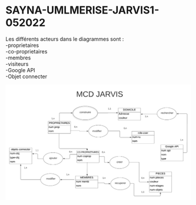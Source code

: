 # SAYNA-UMLMERISE-JARVIS1-052022
<p>
Les différents acteurs dans le diagrammes sont :<br>
-proprietaires<br>
-co-proprietaires<br>
-membres<br>
-visiteurs<br>
-Google API<br>
-Objet connecter
<p>
<img src="./MCDJARVIS.png"/>